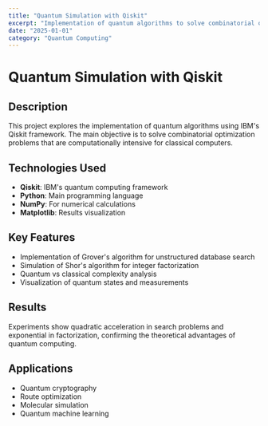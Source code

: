 ```yaml
---
title: "Quantum Simulation with Qiskit"
excerpt: "Implementation of quantum algorithms to solve combinatorial optimization problems using quantum computing."
date: "2025-01-01"
category: "Quantum Computing"
---
```


# Quantum Simulation with Qiskit

## Description

This project explores the implementation of quantum algorithms using IBM's Qiskit framework. The main objective is to solve combinatorial optimization problems that are computationally intensive for classical computers.

## Technologies Used

- **Qiskit**: IBM's quantum computing framework
- **Python**: Main programming language
- **NumPy**: For numerical calculations
- **Matplotlib**: Results visualization

## Key Features

- Implementation of Grover's algorithm for unstructured database search
- Simulation of Shor's algorithm for integer factorization
- Quantum vs classical complexity analysis
- Visualization of quantum states and measurements

## Results

Experiments show quadratic acceleration in search problems and exponential in factorization, confirming the theoretical advantages of quantum computing.

## Applications

- Quantum cryptography
- Route optimization
- Molecular simulation
- Quantum machine learning